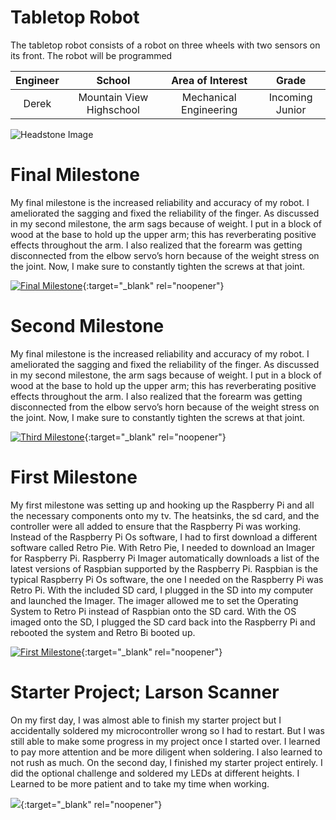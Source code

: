﻿# Tabletop Robot
The tabletop robot consists of a robot on three wheels with two sensors on its front. The robot will be programmed 

| **Engineer** | **School** | **Area of Interest** | **Grade** |
|:--:|:--:|:--:|:--:|
| Derek | Mountain View Highschool | Mechanical Engineering | Incoming Junior

![Headstone Image](https://lh3.googleusercontent.com/pw/AM-JKLXLgQl3k0gjQzsoojhs9nWum2gqtpnO_iNBXpzG1hPpVE2UtQwDFYrTKrn1_7zZGEaAc92EWLmzYYr4MgX3zzAfEoKu9vgAyGY-sB2Hb2_SEwv9Knzk8_wyVQ6P3MtSPoLun4S5OwtB-jn70R-U5Ls=s789-no?authuser=0)
  
# Final Milestone
My final milestone is the increased reliability and accuracy of my robot. I ameliorated the sagging and fixed the reliability of the finger. As discussed in my second milestone, the arm sags because of weight. I put in a block of wood at the base to hold up the upper arm; this has reverberating positive effects throughout the arm. I also realized that the forearm was getting disconnected from the elbow servo’s horn because of the weight stress on the joint. Now, I make sure to constantly tighten the screws at that joint. 

[![Final Milestone](https://res.cloudinary.com/marcomontalbano/image/upload/v1612573869/video_to_markdown/images/youtube--F7M7imOVGug-c05b58ac6eb4c4700831b2b3070cd403.jpg )](https://www.youtube.com/watch?v=F7M7imOVGug&feature=emb_logo "Final Milestone"){:target="_blank" rel="noopener"}

# Second Milestone
My final milestone is the increased reliability and accuracy of my robot. I ameliorated the sagging and fixed the reliability of the finger. As discussed in my second milestone, the arm sags because of weight. I put in a block of wood at the base to hold up the upper arm; this has reverberating positive effects throughout the arm. I also realized that the forearm was getting disconnected from the elbow servo’s horn because of the weight stress on the joint. Now, I make sure to constantly tighten the screws at that joint.

[![Third Milestone](https://res.cloudinary.com/marcomontalbano/image/upload/v1612574014/video_to_markdown/images/youtube--y3VAmNlER5Y-c05b58ac6eb4c4700831b2b3070cd403.jpg)](https://www.youtube.com/watch?v=y3VAmNlER5Y&feature=emb_logo "Second Milestone"){:target="_blank" rel="noopener"}
# First Milestone
  

My first milestone was setting up and hooking up the Raspberry Pi and all the necessary components onto my tv. The heatsinks, the sd card, and the controller were all added to ensure that the Raspberry Pi was working. Instead of the Raspberry Pi Os software, I had to first download a different software called Retro Pie. With Retro Pie, I needed to download an Imager for Raspberry Pi. Raspberry Pi Imager automatically downloads a list of the latest versions of Raspbian supported by the Raspberry Pi. Raspbian is the typical Raspberry Pi Os software, the one I needed on the Raspberry Pi was Retro Pi. With the included SD card, I plugged in the SD into my computer and launched the Imager. The imager allowed me to set the Operating System to Retro Pi instead of Raspbian onto the SD card. With the OS imaged onto the SD, I plugged the SD card back into the Raspberry Pi and rebooted the system and Retro Bi booted up.

[![First Milestone](https://res.cloudinary.com/marcomontalbano/image/upload/v1612574117/video_to_markdown/images/youtube--CaCazFBhYKs-c05b58ac6eb4c4700831b2b3070cd403.jpg)](https://www.youtube.com/watch?v=CaCazFBhYKs "First Milestone"){:target="_blank" rel="noopener"}

# Starter Project; Larson Scanner
  

On my first day, I was almost able to finish my starter project but I accidentally soldered my microcontroller wrong so I had to restart. But I was still able to make some progress in my project once I started over. I learned to pay more attention and be more diligent when soldering. I also learned to not rush as much. On the second day, I finished my starter project entirely. I did the optional challenge and soldered my LEDs at different heights. I Learned to be more patient and to take my time when working.

[![](https://res.cloudinary.com/marcomontalbano/image/upload/v1655500202/video_to_markdown/images/youtube--adj9DkvaBSU-c05b58ac6eb4c4700831b2b3070cd403.jpg)](https://www.youtube.com/watch?v=adj9DkvaBSU&t=2s ""){:target="_blank" rel="noopener"}

